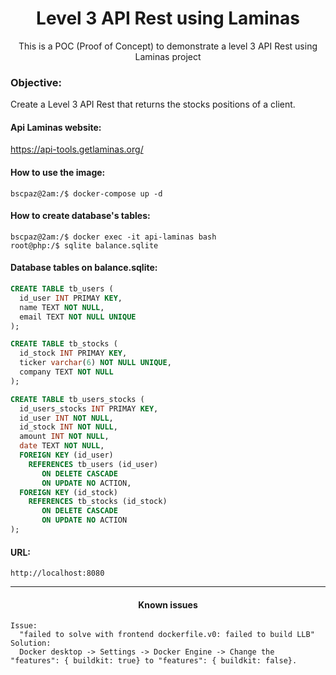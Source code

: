 <h1 align="center">Level 3 API Rest using Laminas</h1>
<p align="center">This is a POC (Proof of Concept) to demonstrate a level 3 API Rest using Laminas project</p>

### Objective:
<p>Create a Level 3 API Rest that returns the stocks positions of a client.</p>

#### Api Laminas website:
https://api-tools.getlaminas.org/

#### How to use the image:
```console
bscpaz@2am:/$ docker-compose up -d
```

#### How to create database's tables:
```console
bscpaz@2am:/$ docker exec -it api-laminas bash
root@php:/$ sqlite balance.sqlite
```


#### Database tables on balance.sqlite:
```sql
CREATE TABLE tb_users (
  id_user INT PRIMAY KEY, 
  name TEXT NOT NULL, 
  email TEXT NOT NULL UNIQUE 
);

CREATE TABLE tb_stocks (
  id_stock INT PRIMAY KEY,
  ticker varchar(6) NOT NULL UNIQUE, 
  company TEXT NOT NULL
);

CREATE TABLE tb_users_stocks (
  id_users_stocks INT PRIMAY KEY,
  id_user INT NOT NULL, 
  id_stock INT NOT NULL,
  amount INT NOT NULL,
  date TEXT NOT NULL,
  FOREIGN KEY (id_user) 
    REFERENCES tb_users (id_user) 
       ON DELETE CASCADE 
       ON UPDATE NO ACTION,
  FOREIGN KEY (id_stock) 
    REFERENCES tb_stocks (id_stock) 
       ON DELETE CASCADE 
       ON UPDATE NO ACTION  
);
```

#### URL:
```console
http://localhost:8080
```

<hr>
<h4 align="center">Known issues</h4>

```
Issue: 
  "failed to solve with frontend dockerfile.v0: failed to build LLB"
Solution: 
  Docker desktop -> Settings -> Docker Engine -> Change the "features": { buildkit: true} to "features": { buildkit: false}.
```
